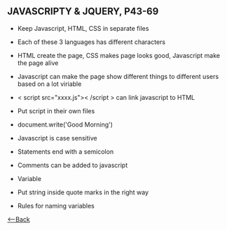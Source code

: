 ## JAVASCRIPTY & JQUERY, P43-69

* Keep Javascript, HTML, CSS in separate files

* Each of these 3 languages has different characters

* HTML create the page, CSS makes page looks good, Javascript make the page alive

* Javascript can make the page show different things to different users based on a lot viriable

* < script src="xxxx.js">< /script > can link javascript to HTML

* Put script in their own files

* document.write('Good Morning')

* Javascript is case sensitive

* Statements end with a semicolon

* Comments can be added to javascript

* Variable

* Put string inside quote marks in the right way

* Rules for naming variables

[<--Back](README.md)